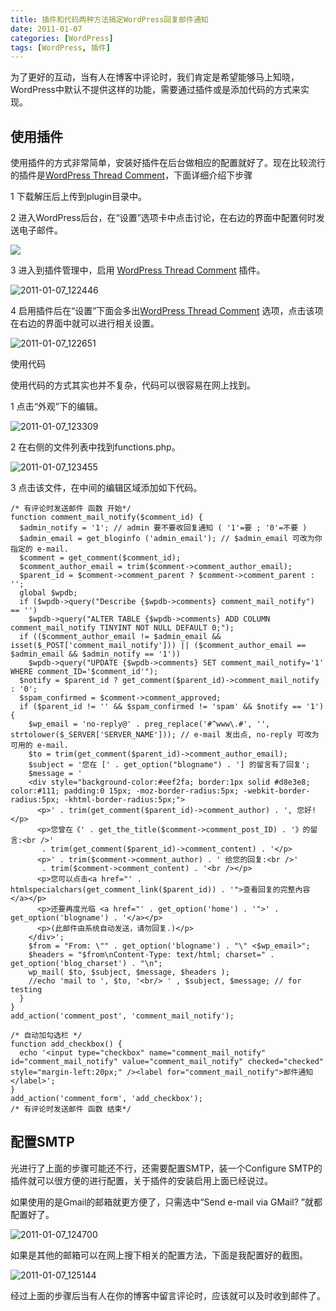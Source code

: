 ```yaml
---
title: 插件和代码两种方法搞定WordPress回复邮件通知
date: 2011-01-07
categories: [WordPress]
tags: [WordPress, 插件]
---
```


为了更好的互动，当有人在博客中评论时，我们肯定是希望能够马上知晓，WordPress中默认不提供这样的功能，需要通过插件或是添加代码的方式来实现。

## 使用插件

使用插件的方式非常简单，安装好插件在后台做相应的配置就好了。现在比较流行的插件是[WordPress Thread Comment](http://wordpress.org/extend/plugins/wordpress-thread-comment/)，下面详细介绍下步骤

1 下载解压后上传到plugin目录中。

2 进入WordPress后台，在“设置”选项卡中点击讨论，在右边的界面中配置何时发送电子邮件。

![](media/http://oec2003.qiniudn.com/14721743963120.jpg)

3 进入到插件管理中，启用 [WordPress Thread Comment](http://wordpress.org/extend/plugins/wordpress-thread-comment/) 插件。

![2011-01-07_122446](http://oec2003.qiniudn.com/2011-01-07_122446.gif)

4 启用插件后在“设置”下面会多出[WordPress Thread Comment](http://wordpress.org/extend/plugins/wordpress-thread-comment/) 选项，点击该项在右边的界面中就可以进行相关设置。

![2011-01-07_122651](http://oec2003.qiniudn.com/2011-01-07_122651.gif)

使用代码

使用代码的方式其实也并不复杂，代码可以很容易在网上找到。

1 点击“外观”下的编辑。

![2011-01-07_123309](http://oec2003.qiniudn.com/2011-01-07_123309.gif)

2 在右侧的文件列表中找到functions.php。

![2011-01-07_123455](http://oec2003.qiniudn.com/2011-01-07_123455.gif)

3 点击该文件，在中间的编辑区域添加如下代码。

```
/* 有评论时发送邮件 函数 开始*/
function comment_mail_notify($comment_id) {
  $admin_notify = '1'; // admin 要不要收回复通知 ( '1'=要 ; '0'=不要 )
  $admin_email = get_bloginfo ('admin_email'); // $admin_email 可改为你指定的 e-mail.
  $comment = get_comment($comment_id);
  $comment_author_email = trim($comment->comment_author_email);
  $parent_id = $comment->comment_parent ? $comment->comment_parent : '';
  global $wpdb;
  if ($wpdb->query("Describe {$wpdb->comments} comment_mail_notify") == '')
    $wpdb->query("ALTER TABLE {$wpdb->comments} ADD COLUMN comment_mail_notify TINYINT NOT NULL DEFAULT 0;");
  if (($comment_author_email != $admin_email && isset($_POST['comment_mail_notify'])) || ($comment_author_email == $admin_email && $admin_notify == '1'))
    $wpdb->query("UPDATE {$wpdb->comments} SET comment_mail_notify='1' WHERE comment_ID='$comment_id'");
  $notify = $parent_id ? get_comment($parent_id)->comment_mail_notify : '0';
  $spam_confirmed = $comment->comment_approved;
  if ($parent_id != '' && $spam_confirmed != 'spam' && $notify == '1') {
    $wp_email = 'no-reply@' . preg_replace('#^www\.#', '', strtolower($_SERVER['SERVER_NAME'])); // e-mail 发出点, no-reply 可改为可用的 e-mail.
    $to = trim(get_comment($parent_id)->comment_author_email);
    $subject = '您在 [' . get_option("blogname") . '] 的留言有了回复';
    $message = '
    <div style="background-color:#eef2fa; border:1px solid #d8e3e8; color:#111; padding:0 15px; -moz-border-radius:5px; -webkit-border-radius:5px; -khtml-border-radius:5px;">
      <p>' . trim(get_comment($parent_id)->comment_author) . ', 您好!</p>
      <p>您曾在《' . get_the_title($comment->comment_post_ID) . '》的留言:<br />'
       . trim(get_comment($parent_id)->comment_content) . '</p>
      <p>' . trim($comment->comment_author) . ' 给您的回复:<br />'
       . trim($comment->comment_content) . '<br /></p>
      <p>您可以点击<a href="' . htmlspecialchars(get_comment_link($parent_id)) . '">查看回复的完整內容</a></p>
      <p>还要再度光临 <a href="' . get_option('home') . '">' . get_option('blogname') . '</a></p>
      <p>(此邮件由系统自动发送，请勿回复.)</p>
    </div>';
    $from = "From: \"" . get_option('blogname') . "\" <$wp_email>";
    $headers = "$from\nContent-Type: text/html; charset=" . get_option('blog_charset') . "\n";
    wp_mail( $to, $subject, $message, $headers );
    //echo 'mail to ', $to, '<br/> ' , $subject, $message; // for testing
  }
}
add_action('comment_post', 'comment_mail_notify');

/* 自动加勾选栏 */
function add_checkbox() {
  echo '<input type="checkbox" name="comment_mail_notify" id="comment_mail_notify" value="comment_mail_notify" checked="checked" style="margin-left:20px;" /><label for="comment_mail_notify">邮件通知</label>';
}
add_action('comment_form', 'add_checkbox');
/* 有评论时发送邮件 函数 结束*/
```

## 配置SMTP

光进行了上面的步骤可能还不行，还需要配置SMTP，装一个Configure SMTP的插件就可以很方便的进行配置，关于插件的安装启用上面已经说过。

如果使用的是Gmail的邮箱就更方便了，只需选中“Send e-mail via GMail?   ”就都配置好了。

![2011-01-07_124700](http://oec2003.qiniudn.com/2011-01-07_124700.gif)

如果是其他的邮箱可以在网上搜下相关的配置方法，下面是我配置好的截图。

![2011-01-07_125144](http://oec2003.qiniudn.com/2011-01-07_125144.gif)

经过上面的步骤后当有人在你的博客中留言评论时，应该就可以及时收到邮件了。


